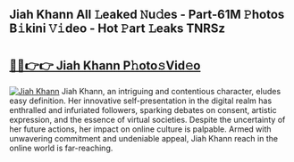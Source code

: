 ## Jiah Khann All 𝙻eaked 𝙽u𝚍es - Part-61M 𝙿hotos B𝚒kini 𝚅𝚒deo - Hot 𝙿art 𝙻eaks TNRSz

# <h2><a href="http://ld48oo1.urlbe.top/?page=Jiah+Khann">🔗🔗👉👉 Jiah Khann P𝚑oto𝚜Vid𝚎o</a></h2>

[![Jiah Khann](https://i.imgur.com/eBuTRDB.gif)](http://ld48oo1.urlbe.top/?page=Jiah+Khann)
Jiah Khann, an intriguing and contentious character, eludes easy definition. Her innovative self-presentation in the digital realm has enthralled and infuriated followers, sparking debates on consent, artistic expression, and the essence of virtual societies. Despite the uncertainty of her future actions, her impact on online culture is palpable. Armed with unwavering commitment and undeniable appeal, Jiah Khann reach in the online world is far-reaching.

